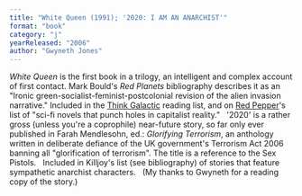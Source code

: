 ```yaml
---
title: "White Queen (1991); '2020: I AM AN ANARCHIST'"
format: "book"
category: "j"
yearReleased: "2006"
author: "Gwyneth Jones"
---
```

_White Queen_ is the first book in a trilogy, an  intelligent and complex account of first contact. Mark Bould's _Red Planets_ bibliography describes it as an  "Ironic green-socialist-feminist-postcolonial revision of the alien invasion  narrative." Included in the <a href="https://thinkgalactic.org/reading-lists/by-author/">Think Galactic</a>  reading list, and on <a href="https://www.redpepper.org.uk/radical-wormholes-our-favourite-science-fiction/"> Red Pepper</a>'s list of "sci-fi novels that punch holes in capitalist reality."
 
'2020' is a rather gross (unless you're a coprophile) near-future  story, so far only ever published in Farah Mendlesohn, ed.: _Glorifying  Terrorism_, an anthology written in deliberate defiance of the UK  government's Terrorism Act 2006 banning all "glorification of terrorism". The  title is a reference to the Sex Pistols.
 
Included in  Killjoy's list  (see bibliography) of stories that feature sympathetic  anarchist characters.
 
(My thanks to Gwyneth for a reading copy of  the story.)
 
